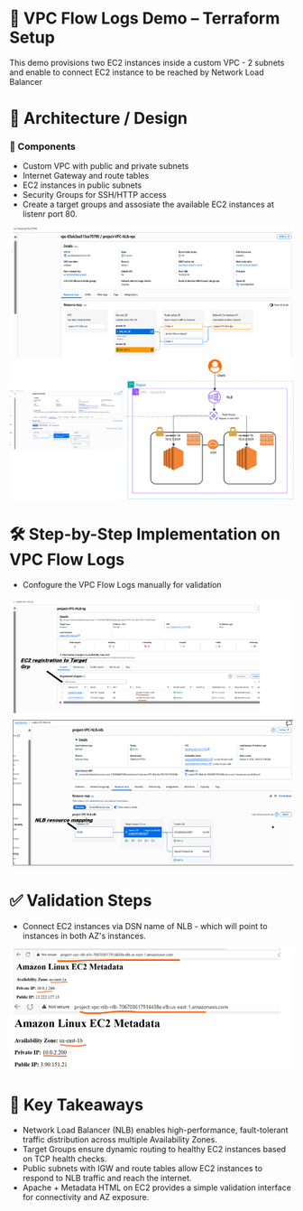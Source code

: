 # 📘 VPC Flow Logs Demo – Terraform Setup
This demo provisions two EC2 instances inside a custom VPC - 2 subnets and enable to connect EC2 instance to be reached by Network Load Balancer

# 🧱 Architecture / Design

### 🔹 Components
   - Custom VPC with public and private subnets
   - Internet Gateway and route tables
   - EC2 instances in public subnets
   - Security Groups for SSH/HTTP access
   - Create a target groups and assosiate the available EC2 instances at listenr port 80.

![Components](VPC-Setup.png)     
![Components](AWS-NLB.png)
	
# 🛠️ Step-by-Step Implementation on VPC Flow Logs

   - Confogure the VPC Flow Logs manually for validation

![Step-by-Step Implementation on VPC Flow Logs](NLB-TGT.png)


      
# ✅ Validation Steps
   - Connect EC2 instances via DSN name of NLB - which will point to instances in both AZ's instances. 
   
![Validation Steps](NLBResults.png)

# 🔑 Key Takeaways
  - Network Load Balancer (NLB) enables high-performance, fault-tolerant traffic distribution across multiple Availability Zones.
  - Target Groups ensure dynamic routing to healthy EC2 instances based on TCP health checks.
  - Public subnets with IGW and route tables allow EC2 instances to respond to NLB traffic and reach the internet.
  - Apache + Metadata HTML on EC2 provides a simple validation interface for connectivity and AZ exposure.


